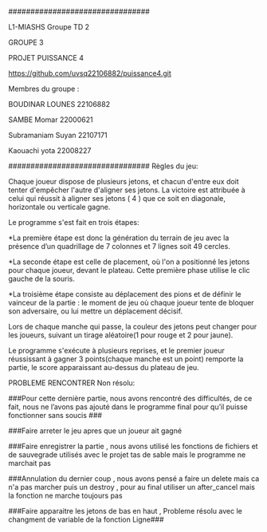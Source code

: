 ################################

L1-MIASHS Groupe TD 2

GROUPE 3

PROJET PUISSANCE 4   

https://github.com/uvsq22106882/puissance4.git 

Membres du groupe : 

  BOUDINAR LOUNES   22106882

  SAMBE Momar       22000621

  Subramaniam Suyan 22107171

  Kaouachi yota     22008227

################################
Règles du jeu:

Chaque joueur dispose de plusieurs jetons, et chacun d'entre eux doit tenter d'empêcher l'autre d'aligner ses jetons. La victoire est attribuée à celui qui réussit à aligner ses jetons ( 4 ) que ce soit en diagonale, horizontale ou verticale gagne.

Le programme s'est fait en trois étapes:

*La première étape est donc la génération du terrain de jeu avec la présence d’un quadrillage de 7 colonnes et 7 lignes soit 49 cercles.  

*La seconde étape est celle de placement, où l'on a positionné les jetons pour chaque joueur, devant le plateau. Cette première phase utilise le clic gauche de la souris.

*La troisième étape consiste au déplacement des pions et de définir le vainceur de la partie : le moment de jeu où chaque joueur tente de bloquer son adversaire, ou lui mettre un déplacement décisif.

Lors de chaque manche qui passe, la couleur des jetons peut changer pour les joueurs, suivant un tirage aléatoire(1 pour rouge et 2 pour jaune).

Le programme s'exécute à plusieurs reprises, et le premier joueur réussissant à gagner 3 points(chaque manche est un point) remporte la partie, le score apparaissant au-dessus du plateau de jeu.


PROBLEME RENCONTRER Non résolu:

###Pour cette dernière partie, nous avons rencontré des difficultés, de ce fait, nous ne l’avons pas ajouté dans le programme final pour qu’il puisse fonctionner sans soucis ###

###Faire arreter le jeu apres que un joueur ait gagné 

###Faire enregistrer la partie , nous avons utilisé les fonctions de fichiers et de sauvegrade utilisés avec le projet tas de sable mais le programme ne marchait pas 

###Annulation du dernier coup , nous avons pensé a faire un delete mais ca n'a pas marcher puis un destroy , pour au final utiliser un after_cancel mais la fonction ne marche toujours pas 

###Faire apparaitre les jetons de bas en haut , Probleme résolu avec le changment de variable de la fonction Ligne###
